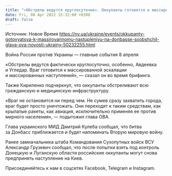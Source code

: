 ```yaml
---
title: "«Обстрелы ведутся круглосуточно». Оккупанты готовятся к массированному наступлению на Донбассе — глава ОВА"
date: Fri, 08 Apr 2022 15:32:00 +0300
draft: false
---
```

Источник: Новое Время https://nv.ua/ukraine/events/okkupanty-gotovyatsya-k-massirovannomu-nastupleniyu-na-donbasse-soobshchil-glava-ova-novosti-ukrainy-50232255.html


Война России против Украины — главные события 8 апреля

«Обстрелы ведутся фактически круглосуточно, особенно, Авдеевка и Угледар. Враг готовится к массированной эскалации и массированных наступлений», — сказал он во время брифинга.

Также Кириленко подчеркнул, что оккупанты обстреливают всю гражданскую и медицинскую инфраструктуру. 

«Враг не остановится ни перед чем. Не сумев сразу захватить города, враг будет просто уничтожать. Они переходят к таким средствам, как крылатые ракеты, как авиация, исключительно применяя ее против мирного населения», — подытожил глава ОВА.

Глава украинского МИД Дмитрий Кулеба сообщал, что битва за Донбасс приближается и будет напоминать Вторую мировую войну.

Ранее замначальника штаба Командования Сухопутных войск ВСУ Александр Грузевич сообщал, что после попытки взять под контроль Донецкую и Луганскую области российские оккупанты могут снова предпринять наступление на Киев.

Присоединяйтесь к нам в соцсетях Facebook, Telegram и Instagram.
